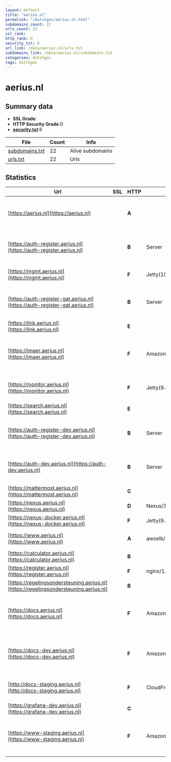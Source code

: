 ```yaml
---
layout: default
title: "aerius.nl"
permalink: "/dutchgov/aerius.nl.html"
subdomains_count: 22
urls_count: 22
ssl_rank: 
http_rank: D
security_txt: 6
url_link: /data/aerius.nl/urls.txt
subdomains_link: /data/aerius.nl/subdomains.txt
categories: dutchgov
tags: dutchgov
---
```



# aerius.nl
## Summary data


 - **SSL Grade**:
 - **HTTP Security Grade**:D
 - **[security.txt](https://www.digitaleoverheid.nl/nieuws/standaard-security-txt-nu-verplicht-voor-overheid/)**:6


| File       | Count | Info |
|------------|-------|------|
|[subdomains.txt](/DutchGovScope/data/aerius.nl/subdomains.txt)|22|Alive subdomains|
|[urls.txt](/DutchGovScope/data/aerius.nl/urls.txt)|22|Urls|


## Statistics


| Url | SSL | HTTP | Server | Cookie | HSTS | CORS | CTO | CSP | XFO | XXP | RP |FP| Tech |Title |
|--------|-------|-------|------|------|------|------|------|------|------|------|------|------|------|------|
|[https://aerius.nl](https://aerius.nl)| | **A**|| |:white_check_mark: | | |:warning: | :white_check_mark: | :white_check_mark: | :white_check_mark: | |Amazon CloudFront Amazon Web Services HTTP/3||
|[https://auth-register.aerius.nl](https://auth-register.aerius.nl)| | **B**|Server|:white_check_mark: |:white_check_mark: | | | | :white_check_mark: | :white_check_mark: | :white_check_mark: | |Amazon CloudFront Amazon Web Services Bootstrap HSTS|Signin|
|[https://mgmt.aerius.nl](https://mgmt.aerius.nl)| | **F**|Jetty(10.0.24)|:white_check_mark: | | | | | | | :white_check_mark: | |Java Jenkins:2.462.3 Jetty:10.0.24||
|[https://auth-register-gat.aerius.nl](https://auth-register-gat.aerius.nl)| | **B**|Server|:white_check_mark: |:white_check_mark: | | | | :white_check_mark: | :white_check_mark: | :white_check_mark: | |Amazon CloudFront Amazon Web Services Bootstrap HSTS|Signin|
|[https://link.aerius.nl](https://link.aerius.nl)| | **E**|| | | | | | | | :white_check_mark: | |Bootstrap:4.3.1|Not Found | Shli...|
|[https://imaer.aerius.nl](https://imaer.aerius.nl)| | **F**|AmazonS3| | | | | | | | :white_check_mark: | |Amazon CloudFront Amazon S3 Amazon Web Services HTTP/3||
|[https://monitor.aerius.nl](https://monitor.aerius.nl)| | **F**|Jetty(9.4.18.v20190429)| | | | | | | | :white_check_mark: | |Java Jekyll:4.0.0 Jetty:9.4.18 Ruby|Over AERIUS Moni...|
|[https://search.aerius.nl](https://search.aerius.nl)| | **E**|| | | | | | | | :white_check_mark: | ||AERIUS Search Re...|
|[https://auth-register-dev.aerius.nl](https://auth-register-dev.aerius.nl)| | **B**|Server|:white_check_mark: |:white_check_mark: | | | | :white_check_mark: | :white_check_mark: | :white_check_mark: | |Amazon CloudFront Amazon Web Services Bootstrap HSTS|Signin|
|[https://auth-dev.aerius.nl](https://auth-dev.aerius.nl)| | **B**|Server|:white_check_mark: |:white_check_mark: | | | | :white_check_mark: | :white_check_mark: | :white_check_mark: | |Amazon CloudFront Amazon Web Services Bootstrap HSTS|Signin|
|[https://mattermost.aerius.nl](https://mattermost.aerius.nl)| | **C**|| | | | | :white_check_mark:| :white_check_mark: | | :white_check_mark: | ||Mattermost|
|[https://nexus.aerius.nl](https://nexus.aerius.nl)| | **D**|Nexus/3.68.1-02 (OSS)| | | | | | :white_check_mark: | :white_check_mark: | :white_check_mark: | ||Sonatype Nexus R...|
|[https://nexus-docker.aerius.nl](https://nexus-docker.aerius.nl)| | **F**|Jetty(9.4.53.v20231009)| | | | | | | | :white_check_mark: | |Java Jetty:9.4.53|Error 400 Not a...|
|[https://www.aerius.nl](https://www.aerius.nl)| | **A**|awselb/2.0| |:white_check_mark: | | |:warning: | :white_check_mark: | :white_check_mark: | :white_check_mark: | |Amazon ELB Amazon Web Services|301 Moved Perman...|
|[https://calculator.aerius.nl](https://calculator.aerius.nl)| | **B**||:warning: |:white_check_mark: | | |:warning: | :white_check_mark: | | :white_check_mark: | |HSTS Java|AERIUS® Calculat...|
|[https://register.aerius.nl](https://register.aerius.nl)| | **F**|nginx/1.25.5| | | | | | | | :white_check_mark: | |Nginx:1.25.5||
|[https://regelingsondersteuning.aerius.nl](https://regelingsondersteuning.aerius.nl)| | **B**||:warning: |:white_check_mark: | | |:warning: | :white_check_mark: | | :white_check_mark: | |HSTS Java|AERIUS® Check|
|[https://docs.aerius.nl](https://docs.aerius.nl)| | **F**|AmazonS3| | | | | | | | :white_check_mark: | |Amazon CloudFront Amazon S3 Amazon Web Services HTTP/3 Vue.js|Inhoudsopgave |...|
|[https://docs-dev.aerius.nl](https://docs-dev.aerius.nl)| | **F**|AmazonS3| | | | | | | | :white_check_mark: | |Amazon CloudFront Amazon S3 Amazon Web Services HTTP/3 Vue.js|Inhoudsopgave |...|
|[http://docs-staging.aerius.nl](http://docs-staging.aerius.nl)| | **F**|CloudFront| | | | | | | | :white_check_mark: | |Amazon CloudFront Amazon Web Services|ERROR: The reque...|
|[https://grafana-dev.aerius.nl](https://grafana-dev.aerius.nl)| | **C**|| | | | | | :white_check_mark: | :white_check_mark: | :white_check_mark: | |||
|[https://www-staging.aerius.nl](https://www-staging.aerius.nl)| | **F**|AmazonS3| | | | | | | | :white_check_mark: | |Amazon CloudFront Amazon S3 Amazon Web Services HTTP/3 Vue.js|AERIUS | Rekenin...|


